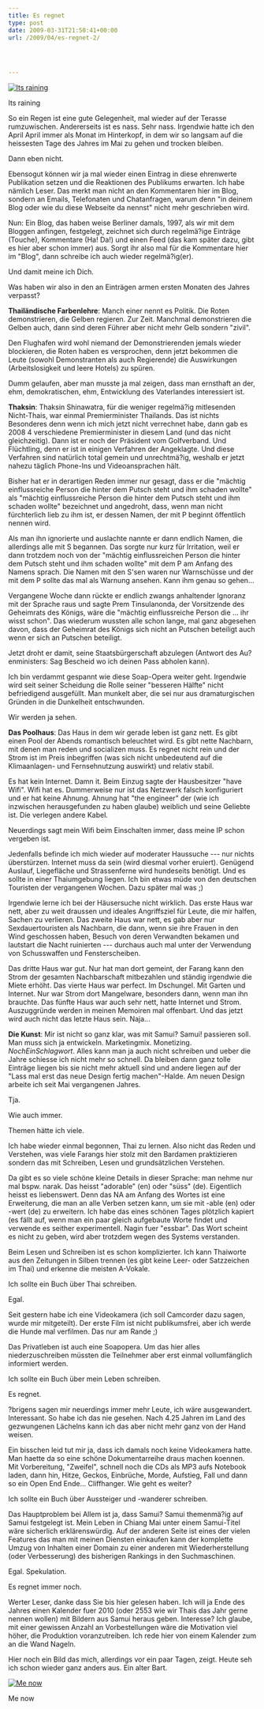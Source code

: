```yaml
---
title: Es regnet
type: post
date: 2009-03-31T21:50:41+00:00
url: /2009/04/es-regnet-2/




---
```

<div class="flickr">
  <a href="http://www.flickr.com/photos/schreibblogade/3403549915/" title="Its raining"><img src="//farm4.static.flickr.com/3439/3403549915_b92190c1b2.jpg" alt="Its raining" /></a></p>

  <p>
    Its raining
  </p>
</div>

So ein Regen ist eine gute Gelegenheit, mal wieder auf der Terasse rumzuwischen. Andererseits ist es nass. Sehr nass. Irgendwie hatte ich den April April immer als Monat im Hinterkopf, in dem wir so langsam auf die heissesten Tage des Jahres im Mai zu gehen und trocken bleiben.

Dann eben nicht.

Ebensogut können wir ja mal wieder einen Eintrag in diese ehrenwerte Publikation setzen und die Reaktionen des Publikums erwarten. Ich habe nämlich Leser. Das merkt man nicht an den Kommentaren hier im Blog, sondern an Emails, Telefonaten und Chatanfragen, warum denn "in deinem Blog oder wie du diese Webseite da nennst" nicht mehr geschrieben wird.

Nun: Ein Blog, das haben weise Berliner damals, 1997, als wir mit dem Bloggen anfingen, festgelegt, zeichnet sich durch regelmä?ige Einträge (Touche), Kommentare (Ha! Da!) und einen Feed (das kam später dazu, gibt es hier aber schon immer) aus. Sorgt ihr also mal für die Kommentare hier im "Blog", dann schreibe ich auch wieder regelmä?ig(er).

Und damit meine ich Dich.

Was haben wir also in den an Einträgen armen ersten Monaten des Jahres verpasst?

**Thailändische Farbenlehre**: Manch einer nennt es Politik. Die Roten demonstrieren, die Gelben regieren. Zur Zeit. Manchmal demonstrieren die Gelben auch, dann sind deren Führer aber nicht mehr Gelb sondern "zivil".

Den Flughafen wird wohl niemand der Demonstrierenden jemals wieder blockieren, die Roten haben es versprochen, denn jetzt bekommen die Leute (sowohl Demonstranten als auch Regierende) die Auswirkungen (Arbeitslosigkeit und leere Hotels) zu spüren.

Dumm gelaufen, aber man musste ja mal zeigen, dass man ernsthaft an der, ehm, demokratischen, ehm, Entwicklung des Vaterlandes interessiert ist.

**Thaksin**: Thaksin Shinawatra, für die weniger regelmä?ig mitlesenden Nicht-Thais, war einmal Premierminister Thailands. Das ist nichts Besonderes denn wenn ich mich jetzt nicht verrechnet habe, dann gab es 2008 4 verschiedene Premierminister in diesem Land (und das nicht gleichzeitig). Dann ist er noch der Präsident vom Golfverband. Und Flüchtling, denn er ist in einigen Verfahren der Angeklagte. Und diese Verfahren sind natürlich total gemein und unrechtmä?ig, weshalb er jetzt nahezu täglich Phone-Ins und Videoansprachen hält.

Bisher hat er in derartigen Reden immer nur gesagt, dass er die "mächtig einflussreiche Person die hinter dem Putsch steht und ihm schaden wollte" als "mächtig einflussreiche Person die hinter dem Putsch steht und ihm schaden wollte" bezeichnet und angedroht, dass, wenn man nicht fürchterlich lieb zu ihm ist, er dessen Namen, der mit P beginnt öffentlich nennen wird.

Als man ihn ignorierte und auslachte nannte er dann endlich Namen, die allerdings alle mit S begannen. Das sorgte nur kurz für Irritation, weil er dann trotzdem noch von der "mächtig einflussreichen Person die hinter dem Putsch steht und ihm schaden wollte" mit dem P am Anfang des Namens sprach. Die Namen mit den S'sen waren nur Warnschüsse und der mit dem P sollte das mal als Warnung ansehen. Kann ihm genau so gehen...

Vergangene Woche dann rückte er endlich zwangs anhaltender Ignoranz mit der Sprache raus und sagte Prem Tinsulanonda, der Vorsitzende des Geheimrats des Königs, wäre die "mächtig einflussreiche Person die ... ihr wisst schon". Das wiederum wussten alle schon lange, mal ganz abgesehen davon, dass der Geheimrat des Königs sich nicht an Putschen beteiligt auch wenn er sich an Putschen beteiligt.

Jetzt droht er damit, seine Staatsbürgerschaft abzulegen (Antwort des Au?enministers: Sag Bescheid wo ich deinen Pass abholen kann).

Ich bin verdammt gespannt wie diese Soap-Opera weiter geht. Irgendwie wird seit seiner Scheidung die Rolle seiner "besseren Hälfte" nicht befriedigend ausgefüllt. Man munkelt aber, die sei nur aus dramaturgischen Gründen in die Dunkelheit entschwunden.

Wir werden ja sehen.

**Das Poolhaus**: Das Haus in dem wir gerade leben ist ganz nett. Es gibt einen Pool der Abends romantisch beleuchtet wird. Es gibt nette Nachbarn, mit denen man reden und socializen muss. Es regnet nicht rein und der Strom ist im Preis inbegriffen (was sich nicht unbedeutend auf die Klimaanlagen- und Fernsehnutzung auswirkt) und relativ stabil.

Es hat kein Internet. Damn it. Beim Einzug sagte der Hausbesitzer "have Wifi". Wifi hat es. Dummerweise nur ist das Netzwerk falsch konfiguriert und er hat keine Ahnung. Ahnung hat "the engineer" der (wie ich inzwischen herausgefunden zu haben glaube) weiblich und seine Geliebte ist. Die verlegen andere Kabel.

Neuerdings sagt mein Wifi beim Einschalten immer, dass meine IP schon vergeben ist.

Jedenfalls befinde ich mich wieder auf moderater Haussuche --- nur nichts überstürzen. Internet muss da sein (wird diesmal vorher eruiert). Genügend Auslauf, Liegefläche und Strassenferne wird hundeseits benötigt. Und es sollte in einer Thaiumgebung liegen. Ich bin etwas müde von den deutschen Touristen der vergangenen Wochen. Dazu später mal was ;)

Irgendwie lerne ich bei der Häusersuche nicht wirklich. Das erste Haus war nett, aber zu weit draussen und ideales Angriffsziel für Leute, die mir halfen, Sachen zu verlieren. Das zweite Haus war nett, es gab aber nur Sexdauertouristen als Nachbarn, die dann, wenn sie ihre Frauen in den Wind geschossen haben, Besuch von deren Verwandten bekamen und lautstart die Nacht ruinierten --- durchaus auch mal unter der Verwendung von Schusswaffen und Fensterscheiben.

Das dritte Haus war gut. Nur hat man dort gemeint, der Farang kann den Strom der gesamten Nachbarschaft mitbezahlen und ständig irgendwie die Miete erhöht. Das vierte Haus war perfect. Im Dschungel. Mit Garten und Internet. Nur war Strom dort Mangelware, besonders dann, wenn man ihn brauchte. Das fünfte Haus war auch sehr nett, hatte Internet und Strom. Auszuggründe werden in meinen Memoiren mal offenbart. Und das jetzt wird auch nicht das letzte Haus sein. Naja...

**Die Kunst**: Mir ist nicht so ganz klar, was mit Samui? Samui! passieren soll. Man muss sich ja entwickeln. Marketingmix. Monetizing. $NochEinSchlagwort$. Alles kann man ja auch nicht schreiben und ueber die Jahre schiesse ich nicht mehr so schnell. Da bleiben dann ganz tolle Einträge liegen bis sie nicht mehr aktuell sind und andere liegen auf der "Lass mal erst das neue Design fertig machen"-Halde. Am neuen Design arbeite ich seit Mai vergangenen Jahres.

Tja.

Wie auch immer.

Themen hätte ich viele.

Ich habe wieder einmal begonnen, Thai zu lernen. Also nicht das Reden und Verstehen, was viele Farangs hier stolz mit den Bardamen praktizieren sondern das mit Schreiben, Lesen und grundsätzlichen Verstehen.

Da gibt es so viele schöne kleine Details in dieser Sprache: man nehme nur mal bspw. narak. Das heisst "adorable" (en) oder "süss" (de). Eigentlich heisst es liebenswert. Denn das NA am Anfang des Wortes ist eine Erweiterung, die man an alle Verben setzen kann, um sie mit -able (en) oder -wert (de) zu erweitern. Ich habe das eines schönen Tages plötzlich kapiert (es fällt auf, wenn man ein paar gleich aufgebaute Worte findet und verwende es seither experimentell. Nagin fuer "essbar". Das Wort scheint es nicht zu geben, wird aber trotzdem wegen des Systems verstanden.

Beim Lesen und Schreiben ist es schon komplizierter. Ich kann Thaiworte aus den Zeitungen in Silben trennen (es gibt keine Leer- oder Satzzeichen im Thai) und erkenne die meisten A-Vokale.

Ich sollte ein Buch über Thai schreiben.

Egal.

Seit gestern habe ich eine Videokamera (ich soll Camcorder dazu sagen, wurde mir mitgeteilt). Der erste Film ist nicht publikumsfrei, aber ich werde die Hunde mal verfilmen. Das nur am Rande ;)

Das Privatleben ist auch eine Soapopera. Um das hier alles niederzuschreiben müssten die Teilnehmer aber erst einmal vollumfänglich informiert werden.

Ich sollte ein Buch über mein Leben schreiben.

Es regnet.

?brigens sagen mir neuerdings immer mehr Leute, ich wäre ausgewandert. Interessant. So habe ich das nie gesehen. Nach 4.25 Jahren im Land des gezwungenen Lächelns kann ich das aber nicht mehr ganz von der Hand weisen.

Ein bisschen leid tut mir ja, dass ich damals noch keine Videokamera hatte. Man haette da so eine schöne Dokumentarreihe draus machen koennen. Mit Vorbereitung, "Zweifel", schnell noch die CDs als MP3 aufs Notebook laden, dann hin, Hitze, Geckos, Einbrüche, Morde, Aufstieg, Fall und dann so ein Open End Ende... Cliffhanger. Wie geht es weiter?

Ich sollte ein Buch über Aussteiger und -wanderer schreiben.

Das Hauptproblem bei Allem ist ja, dass Samui? Samui themenmä?ig auf Samui festgelegt ist. Mein Leben in Chiang Mai unter einem Samui-Titel wäre sicherlich erklärenswürdig. Auf der anderen Seite ist eines der vielen Features das man mit meinen Diensten einkaufen kann der komplette Umzug von Inhalten einer Domain zu einer anderen mit Wiederherstellung (oder Verbesserung) des bisherigen Rankings in den Suchmaschinen.

Egal. Spekulation.

Es regnet immer noch.

Werter Leser, danke dass Sie bis hier gelesen haben. Ich will ja Ende des Jahres einen Kalender fuer 2010 (oder 2553 wie wir Thais das Jahr gerne nennen wollen) mit Bildern aus Samui heraus geben. Interesse? Ich glaube, mit einer gewissen Anzahl an Vorbestellungen wäre die Motivation viel höher, die Produktion voranzutreiben. Ich rede hier von einem Kalender zum an die Wand Nageln.

Hier noch ein Bild das mich, allerdings vor ein paar Tagen, zeigt. Heute seh ich schon wieder ganz anders aus. Ein alter Bart.

<div class="flickr">
  <a href="http://www.flickr.com/photos/schreibblogade/3403549207/" title="Me now"><img src="//farm4.static.flickr.com/3560/3403549207_a673f3c9c5.jpg" alt="Me now" /></a></p>

  <p>
    Me now
  </p>
</div>
